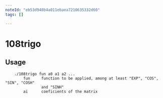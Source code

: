 ```yaml
---
noteId: "eb53d940b4a011ebaea7210635332d60"
tags: []

---
```

# 108trigo

## Usage
```shell
    ./108trigo fun a0 a1 a2 ...
        fun     function to be applied, among at least "EXP", "COS", "SIN", "COSH"
                and "SINH"
        ai      coeficients of the matrix
```